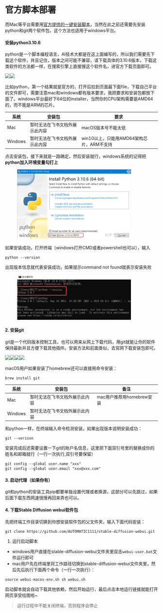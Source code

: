 # 官方脚本部署

而Mac等平台需要用[官方提供的一键安装脚本](https://link.zhihu.com/?target=https%3A//github.com/AUTOMATIC1111/stable-diffusion-webui)，当然在此之前还需要先安装python和git两个软件包，这个方法也适用于windows平台。

#### 安装python3.10.6 <a href="#h_624368619_2" id="h_624368619_2"></a>

python是一个脚本编程语言，AI技术大都是在这上面编写的，所以我们需要先下载这个软件，并且记住，版本之间可能不兼容，请下载具体的3.10.6版本，下载这类软件的方法都一样，在搜索引擎上直接搜这个软件名，进官方下载页面即可。

![](https://z28pynubvc.feishu.cn/space/api/box/stream/download/asynccode/?code=ZWQ3NTY0ZTBkYTljYzZjNmFiNWE3NDg1OWQxMjVlODNfcXZ5YnVHQm5EUFp6dXE5QWdiQXU4WVJZdkdSRGVVa0RfVG9rZW46WU1mS2J1aFBGb2R6YjV4TzZHRWNKYmhXbktlXzE2ODM2MjUzNzQ6MTY4MzYyODk3NF9WNA)![](https://z28pynubvc.feishu.cn/space/api/box/stream/download/asynccode/?code=MjlmMGYwZWRlYTIwNTg3ZjEyZmFkZGZhOTBjYTc3ZmNfQTJ1YjI5b0l5U1VrYUNPM3dhVFRraEh1NjhXVFBtOWFfVG9rZW46T3ZxUWJwOThmb3RIVWZ4V3hDdmNueDR4bmRkXzE2ODM2MjUzNzQ6MTY4MzYyODk3NF9WNA)

比如python，第一个结果就是官方的，打开后拉到页面最下面file，下载自己平台的文件即可，需要注意mac和windows都有版本要求，我把要求和安装包都放下面了。windows平台最好下64位的installer，当然你的CPU架构需要是AMD64的，而不能是ARM的芯片。

| 系统      | 安装包             | 要求                          |
| ------- | --------------- | --------------------------- |
| Mac     | 暂时无法在飞书文档外展示此内容 | macOS版本号不能太低                |
| Windows | 暂时无法在飞书文档外展示此内容 | win10以上，只能用AMD64架构芯片，ARM不支持 |

点击安装包，接下来就是一路确定，然后安装就行，windows系统的记得把**python加入环境变量勾打上**

<figure><img src="../../../.gitbook/assets/image (3) (1).png" alt="" width="375"><figcaption></figcaption></figure>

如果安装成功，打开终端（windows打开CMD或者powershell也可以），输入

```
python --version
```

出现版本信息就代表安装成功，如果提示command not found就表示安装失败

<figure><img src="../../../.gitbook/assets/image (1).png" alt="" width="375"><figcaption></figcaption></figure>

#### 2. 安装git <a href="#h_624368619_3" id="h_624368619_3"></a>

git是一个代码版本控制工具，也可以用来从网上下载代码，用git就能让你的软件保持最新并且方便下载其他插件。安装方法和前面类似，去官网下载安装包即可。

![](https://z28pynubvc.feishu.cn/space/api/box/stream/download/asynccode/?code=NGViMjhmMGU5MTQyN2I5NjY3NDMzMTdlNzdhZjZiYjlfcUdMSms4SEpjVUVrNFUxRkp3RlQ2eDZjVXM5QVphZTdfVG9rZW46THpvdWJncklHb3hOTWh4Sk5oNGNkcDRJbmdjXzE2ODM2MjU0MjE6MTY4MzYyOTAyMV9WNA)![](https://z28pynubvc.feishu.cn/space/api/box/stream/download/asynccode/?code=MzA4MDBiODc0NzQxOGYzZTMxZTcwNGY5Yjk2MzM4NTZfOXdGVmZ2ZldlbUQ1OUpIQlhtMFdNVTFiM2pOY2xwNTRfVG9rZW46UFV3cGJnZE5Cb3ZqM3F4anBabWNocFJwbkxjXzE2ODM2MjU0MjE6MTY4MzYyOTAyMV9WNA)![](https://z28pynubvc.feishu.cn/space/api/box/stream/download/asynccode/?code=MjY1Yjg3NTIwM2IwN2I3NWFjYjJmOGQxOGEyNTQ0MjRfWXZaYzZCZVBRelh1THRIVmVPOG8xRktKSGFwUlkxeU1fVG9rZW46TmxVdmIyVWVpb1Uzb054RzFUQWNVN0gyblh5XzE2ODM2MjU0MjE6MTY4MzYyOTAyMV9WNA)![](https://z28pynubvc.feishu.cn/space/api/box/stream/download/asynccode/?code=ZDQzZjkwOTJiZmNhNGE3ZGNjYWNiOWExNWQ2YWZkMWNfb2lxcnFBSW9ESHFKQzZ6SjB0eHJFZlB1eDkxaUQxUWRfVG9rZW46RlJHeWI2dTJpb2M4dWl4M2E5d2NiVDBwbkJmXzE2ODM2MjU0MjE6MTY4MzYyOTAyMV9WNA)

macOS用户如果安装了homebrew还可以直接用命令安装：

```
brew install git
```

| 系统      | 安装包             | 备注                 |
| ------- | --------------- | ------------------ |
| Mac     | 暂时无法在飞书文档外展示此内容 | mac用户推荐用homebrew安装 |
| Windows | 暂时无法在飞书文档外展示此内容 |                    |

和python一样，在终端输入命令检测安装，如果出现版本说明安装成功：

```
git --verison
```

安装完成后还需要设置一下git的账户名信息，这里把下面双引号里的替换成你的姓名和邮箱就行（一行一次执行,双引号要保留）

```
git config --global user.name "xxx" 
git config --global user.email "xxx@xxx.com"
```

#### 3. 启动代理（如果你有） <a href="#h_624368619_4" id="h_624368619_4"></a>

git和python的安装工具pip都要单独设置代理或者换源，这部分可以先跳过，如果后面下载东西网速很慢再回来弄也可以。

#### 4. 下载Stable Diffusion webui软件包 <a href="#h_624368619_5" id="h_624368619_5"></a>

先把终端工作目录切换到你想安装软件包的父文件夹，输入下面代码安装：

```
git clone https://github.com/AUTOMATIC1111/stable-diffusion-webui.git
```

1. 运行启动脚本

* windows用户直接在stable-diffusion-webui文件夹里双击`webui-user.bat`文件运行即可
* mac用户先在终端里将工作路径切换到stable-diffusion-webui文件夹里，然后先后执行下面两个命令（一行一次执行）：

```
source webui-macos-env.sh sh webui.sh
```

启动脚本就会自动下载其他依赖，然后开始运行，最后点击本地运行链接就能打开网页享受绘图啦\~

> 运行过程中不能关闭终端，否则程序会停止

<figure><img src="https://z28pynubvc.feishu.cn/space/api/box/stream/download/asynccode/?code=ZmMxZjRmNDNhZmZjZjQ2N2ExN2I4NDAwODBhOGVmMjNfMVM1U2d2MUVpV0lzS0ZjQjhxbUpWa0VvZFZqbEVVVXZfVG9rZW46Qm1xS2JMNWRWb3NNbW54NWV0aGNKWnRjbnFiXzE2ODM2MjU0NDU6MTY4MzYyOTA0NV9WNA" alt=""><figcaption></figcaption></figure>
